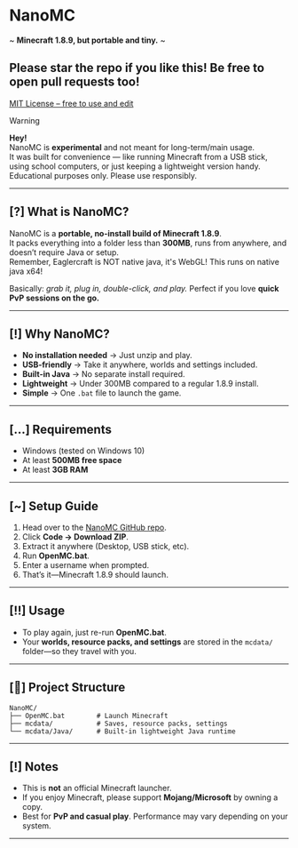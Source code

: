 # NanoMC
~ **Minecraft 1.8.9, but portable and tiny.** ~  
## Please star the repo if you like this! Be free to open pull requests too!

[MIT License – free to use and edit](https://github.com/skidsploiter/NanoMC/blob/main/LICENSE)  

>[!WARNING]
> **Hey!**  
> NanoMC is **experimental** and not meant for long-term/main usage.  
> It was built for convenience — like running Minecraft from a USB stick, using school computers, or just keeping a lightweight version handy.  
> Educational purposes only. Please use responsibly.  

---

## [?] What is NanoMC?
NanoMC is a **portable, no-install build of Minecraft 1.8.9**.  
It packs everything into a folder less than **300MB**, runs from anywhere, and doesn’t require Java or setup.  
Remember, Eaglercraft is NOT native java, it's WebGL! This runs on native java x64!

Basically: *grab it, plug in, double-click, and play.* Perfect if you love **quick PvP sessions on the go.**  

---

## [!] Why NanoMC?
- **No installation needed** → Just unzip and play.  
- **USB-friendly** → Take it anywhere, worlds and settings included.  
- **Built-in Java** → No separate install required.  
- **Lightweight** → Under 300MB compared to a regular 1.8.9 install.  
- **Simple** → One `.bat` file to launch the game.  

---

## [...] Requirements
- Windows (tested on Windows 10)  
- At least **500MB free space**  
- At least **3GB RAM**  

---

## [~] Setup Guide
1. Head over to the [NanoMC GitHub repo](https://github.com/skidsploiter/NanoMC).  
2. Click **Code → Download ZIP**.  
3. Extract it anywhere (Desktop, USB stick, etc).  
4. Run **OpenMC.bat**.  
5. Enter a username when prompted.  
6. That’s it—Minecraft 1.8.9 should launch.  

---

## [!!] Usage
- To play again, just re-run **OpenMC.bat**.  
- Your **worlds, resource packs, and settings** are stored in the `mcdata/` folder—so they travel with you.  

---

## [📂] Project Structure
```
NanoMC/
├── OpenMC.bat        # Launch Minecraft
├── mcdata/           # Saves, resource packs, settings
└── mcdata/Java/      # Built-in lightweight Java runtime
```

---

## [!] Notes
- This is **not** an official Minecraft launcher.  
- If you enjoy Minecraft, please support **Mojang/Microsoft** by owning a copy.  
- Best for **PvP and casual play**. Performance may vary depending on your system.  

---
